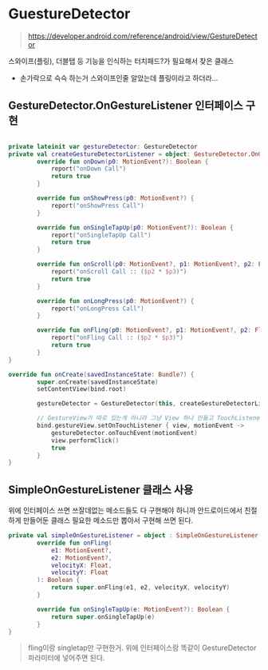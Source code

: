 # GuestureDetector
> https://developer.android.com/reference/android/view/GestureDetector

스와이프(플링), 더블탭 등 기능을 인식하는 터치패드?가 필요해서 찾은 클래스
- 손가락으로 슥슥 하는거 스와이프인줄 알았는데 플링이라고 하더라...

## GestureDetector.OnGestureListener 인터페이스 구현
``` kotlin

private lateinit var gestureDetector: GestureDetector
private val createGestureDetectorListener = object: GestureDetector.OnGestureListener {
        override fun onDown(p0: MotionEvent?): Boolean {
            report("onDown Call")
            return true
        }

        override fun onShowPress(p0: MotionEvent?) {
            report("onShowPress Call")
        }

        override fun onSingleTapUp(p0: MotionEvent?): Boolean {
            report("onSingleTapUp Call")
            return true
        }

        override fun onScroll(p0: MotionEvent?, p1: MotionEvent?, p2: Float, p3: Float): Boolean {
            report("onScroll Call :: ($p2 * $p3)")
            return true
        }

        override fun onLongPress(p0: MotionEvent?) {
            report("onLongPress Call")
        }

        override fun onFling(p0: MotionEvent?, p1: MotionEvent?, p2: Float, p3: Float): Boolean {
            report("onFling Call :: ($p2 * $p3)")
            return true
        }
}

override fun onCreate(savedInstanceState: Bundle?) {
        super.onCreate(savedInstanceState)
        setContentView(bind.root)

        gestureDetector = GestureDetector(this, createGestureDetectorListener)

        // GestureView가 따로 있는게 아니라 그냥 View 하나 만들고 TouchListener 달아주면 됨.
        bind.gestureView.setOnTouchListener { view, motionEvent ->
            gestureDetector.onTouchEvent(motionEvent)
            view.performClick()
            true
        }
}
```

## SimpleOnGestureListener 클래스 사용
위에 인터페이스 쓰면 쓰잘데없는 메소드들도 다 구현해야 하니까 안드로이드에서 친절하게 만들어둔 클래스
필요한 메소드만 뽑아서 구현해 쓰면 된다.

```kotlin
private val simpleOnGestureListener = object : SimpleOnGestureListener() {
        override fun onFling(
            e1: MotionEvent?,
            e2: MotionEvent?,
            velocityX: Float,
            velocityY: Float
        ): Boolean {
            return super.onFling(e1, e2, velocityX, velocityY)
        }

        override fun onSingleTapUp(e: MotionEvent?): Boolean {
            return super.onSingleTapUp(e)
        }
}
```
> fling이랑 singletap만 구현한거. 위에 인터페이스랑 똑같이 GestureDetector 파라미터에 넣어주면 된다.


